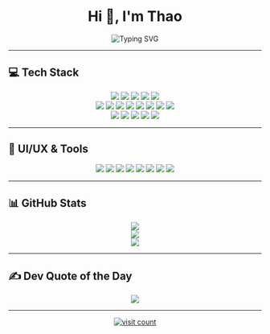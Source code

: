 <h1 align="center">Hi 👋, I'm Thao</h1>

<p align="center">
  <img src="https://readme-typing-svg.herokuapp.com?font=Fira+Code&size=24&pause=1000&center=true&vCenter=true&width=435&lines=Fullstack+Developer;UI%2FUX+Designer;Love+clean+code+%26+cool+UI" alt="Typing SVG" />
</p>

---

## 💻 Tech Stack

<p align="center">
  <img src="https://img.shields.io/badge/c%23-%23239120.svg?style=flat&logo=c-sharp&logoColor=white"/>
  <img src="https://img.shields.io/badge/c++-%2300599C.svg?style=flat&logo=c%2B%2B&logoColor=white"/>
  <img src="https://img.shields.io/badge/c-%2300599C.svg?style=flat&logo=c&logoColor=white"/>
  <img src="https://img.shields.io/badge/.NET-5C2D91?style=flat&logo=.net&logoColor=white"/>
  <img src="https://img.shields.io/badge/Microsoft%20SQL%20Sever-CC2927?style=flat&logo=microsoft%20sql%20server&logoColor=white"/>
  <br/>
  <img src="https://img.shields.io/badge/html5-%23E34F26.svg?style=flat&logo=html5&logoColor=white"/>
  <img src="https://img.shields.io/badge/css3-%231572B6.svg?style=flat&logo=css3&logoColor=white"/>
  <img src="https://img.shields.io/badge/javascript-%23323330.svg?style=flat&logo=javascript&logoColor=%23F7DF1E"/>
  <img src="https://img.shields.io/badge/typescript-%23007ACC.svg?style=flat&logo=typescript&logoColor=white"/>
  <img src="https://img.shields.io/badge/sass-hotpink.svg?style=flat&logo=SASS&logoColor=white"/>
  <img src="https://img.shields.io/badge/tailwindcss-%2338B2AC.svg?style=flat&logo=tailwind-css&logoColor=white"/>
  <img src="https://img.shields.io/badge/bootstrap-%23563D7C.svg?style=flat&logo=bootstrap&logoColor=white"/>
  <img src="https://img.shields.io/badge/jquery-%230769AD.svg?style=flat&logo=jquery&logoColor=white"/>
  <br/>
  <img src="https://img.shields.io/badge/angular-%23DD0031.svg?style=flat&logo=angular&logoColor=white"/>
  <img src="https://img.shields.io/badge/node.js-6DA55F?style=flat&logo=node.js&logoColor=white"/>
  <img src="https://img.shields.io/badge/rxjs-%23B7178C.svg?style=flat&logo=reactivex&logoColor=white"/>
  <img src="https://img.shields.io/badge/chart.js-F5788D.svg?style=flat&logo=chart.js&logoColor=white"/>
  <img src="https://img.shields.io/badge/AWS-%23FF9900.svg?style=flat&logo=amazon-aws&logoColor=white"/>
</p>

---

## 🎨 UI/UX & Tools

<p align="center">
  <img src="https://img.shields.io/badge/adobeillustrator-%23FF9A00.svg?style=flat&logo=adobeillustrator&logoColor=white"/>
  <img src="https://img.shields.io/badge/figma-%23F24E1E.svg?style=flat&logo=figma&logoColor=white"/>
  <img src="https://img.shields.io/badge/Canva-%2300C4CC.svg?style=flat&logo=Canva&logoColor=white"/>
  <img src="https://img.shields.io/badge/AntDesign-%230170FE?style=flat&logo=ant-design&logoColor=white"/>
  <img src="https://img.shields.io/badge/Postman-FF6C37?style=flat&logo=postman&logoColor=white"/>
  <img src="https://img.shields.io/badge/Swagger-%23Clojure?style=flat&logo=swagger&logoColor=white"/>
  <img src="https://img.shields.io/badge/Trello-%23026AA7.svg?style=flat&logo=Trello&logoColor=white"/>
  <img src="https://img.shields.io/badge/Notion-%23000000.svg?style=flat&logo=notion&logoColor=white"/>
</p>

---

## 📊 GitHub Stats

<p align="center">
  <img src="https://github-readme-stats.vercel.app/api?username=ngthanhthao201&theme=radical&hide_border=false&include_all_commits=false&count_private=false"/>
  <br/>
  <img src="https://github-readme-streak-stats.herokuapp.com/?user=ngthanhthao201&theme=radical&hide_border=false"/>
  <br/>
  <img src="https://github-readme-stats.vercel.app/api/top-langs/?username=ngthanhthao201&theme=radical&hide_border=false&layout=compact"/>
</p>

---

## ✍️ Dev Quote of the Day

<p align="center">
  <img src="https://quotes-github-readme.vercel.app/api?type=horizontal&theme=tokyonight"/>
</p>

---

<p align="center">
  <a href="https://visitcount.itsvg.in">
    <img src="https://visitcount.itsvg.in/api?id=ngthanhthao201&icon=2&color=1" alt="visit count"/>
  </a>
</p>
